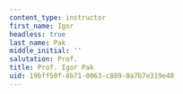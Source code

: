 ```yaml
---
content_type: instructor
first_name: Igor
headless: true
last_name: Pak
middle_initial: ''
salutation: Prof.
title: Prof. Igor Pak
uid: 19bff50f-8b71-0063-c889-0a7b7e319e40
---
```

